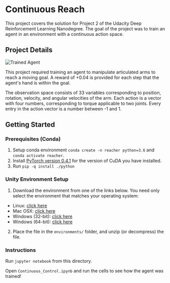 [//]: # (Image References)

[image1]: https://user-images.githubusercontent.com/10624937/43851024-320ba930-9aff-11e8-8493-ee547c6af349.gif "Trained Agent"

# Continuous Reach

This project covers the solution for Project 2 of the Udacity Deep Reinforcement Learning Nanodegree. The goal of the project was to train an agent in an environment with a continuous action space.

## Project Details

![Trained Agent](assets/ddpg_reacher_agent.gif)

This project required training an agent to manipulate articulated arms to reach a moving goal. A reward of +0.04 is provided for each step that the agent's hand is within the goal.

The observation space consists of 33 variables corresponding to position, rotation, velocity, and angular velocities of the arm. Each action is a vector with four numbers, corresponding to torque applicable to two joints. Every entry in the action vector is a number between -1 and 1.

## Getting Started

### Prerequisites (Conda)

1. Setup conda environment `conda create -n reacher python=3.6` and `conda activate reacher`.
1. Install [PyTorch version 0.4.1](https://pytorch.org/get-started/previous-versions/) for the version of CuDA you have installed.
2. Run `pip -q install ./python`

### Unity Environment Setup
1. Download the environment from one of the links below.  You need only select the environment that matches your operating system:
  - Linux: [click here](https://s3-us-west-1.amazonaws.com/udacity-drlnd/P2/Reacher/Reacher_Linux.zip)
  - Mac OSX: [click here](https://s3-us-west-1.amazonaws.com/udacity-drlnd/P2/Reacher/Reacher.app.zip)
  - Windows (32-bit): [click here](https://s3-us-west-1.amazonaws.com/udacity-drlnd/P2/Reacher/Reacher_Windows_x86.zip)
  - Windows (64-bit): [click here](https://s3-us-west-1.amazonaws.com/udacity-drlnd/P2/Reacher/Reacher_Windows_x86_64.zip)
2. Place the file in the `environments/` folder, and unzip (or decompress) the file.

### Instructions

Run `jupyter notebook` from this directory.

Open `Continuous_Control.ipynb` and run the cells to see how the agent was trained!
